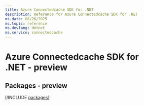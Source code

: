 ```yaml
---
title: Azure Connectedcache SDK for .NET
description: Reference for Azure Connectedcache SDK for .NET
ms.date: 08/26/2025
ms.topic: reference
ms.devlang: dotnet
ms.service: connectedcache
---
```

# Azure Connectedcache SDK for .NET - preview
## Packages - preview
[!INCLUDE [packages](connectedcache-index.md)]
